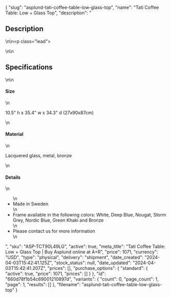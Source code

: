{
  "slug": "asplund-tati-coffee-table-low-glass-top",
  "name": "Tati Coffee Table: Low + Glass Top",
  "description": "<h2>Description</h2>\n<!-- split -->\n<p class=\"lead\"> </p>\n<!-- split -->\n<h2>Specifications</h2>\n<!-- split -->\n<h4>Size</h4>\n<p>10.5\" h x 35.4\" w x 34.3\" d (27x90x87cm)</p>\n<h4>Material</h4>\n<p>Lacquered glass, metal, bronze</p>\n<h4>Details</h4>\n<ul>\n<li>Made in Sweden</li>\n<li>Frame available in the following colors: White, Deep Blue, Nougat, Storm Grey, Nordic Blue, Green Khaki and Bronze</li>\n<li>Please contact us for more information</li>\n</ul>",
  "sku": "ASP-TCT90L49LG",
  "active": true,
  "meta_title": "Tati Coffee Table: Low + Glass Top | Buy Asplund online at A+R",
  "price": 1071,
  "currency": "USD",
  "type": "physical",
  "delivery": "shipment",
  "date_created": "2024-04-03T15:42:41.125Z",
  "stock_status": null,
  "date_updated": "2024-04-03T15:42:41.207Z",
  "prices": [],
  "purchase_options": {
    "standard": {
      "active": true,
      "price": 1071,
      "prices": []
    }
  },
  "id": "660d78f1b54c69001210897d",
  "variants": {
    "count": 0,
    "page_count": 1,
    "page": 1,
    "results": []
  },
  "filename": "asplund-tati-coffee-table-low-glass-top"
}